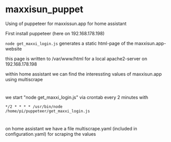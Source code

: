 # maxxisun_puppet

Using of puppeteer for maxxissun.app for home assistant

First install puppeteer (here on 192.168.178.198)

<code>node get_maxxi_login.js</code> generates a static html-page of the maxxisun.app-website

this page is written to /var/www/html for a local apache2-server on 192.168.178.198

within home assistant we can find the interessting values of maxxisun.app using multiscrape

#

we start "node get_maxxi_login.js" via crontab every 2 minutes with

<code>*/2 * * * * /usr/bin/node /home/pi/puppeteer/get_maxxi_login.js</code>

#

on home assistant we have a file multiscrape.yaml (included in configuration.yaml) for scraping the values

